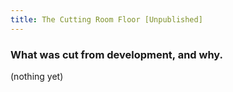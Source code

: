 ```yaml
---
title: The Cutting Room Floor [Unpublished]
---
```

### What was cut from development, and why.
(nothing yet)